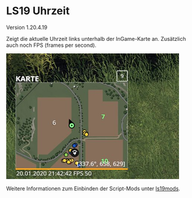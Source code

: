 # LS19 Uhrzeit

Version 1.20.4.19

Zeigt die aktuelle Uhrzeit links unterhalb der InGame-Karte an. Zusätzlich auch noch FPS (frames per second).

![Screenshot](./images/screenshot.jpg)

Weitere Informationen zum Einbinden der Script-Mods unter [ls19mods](../README.md).

